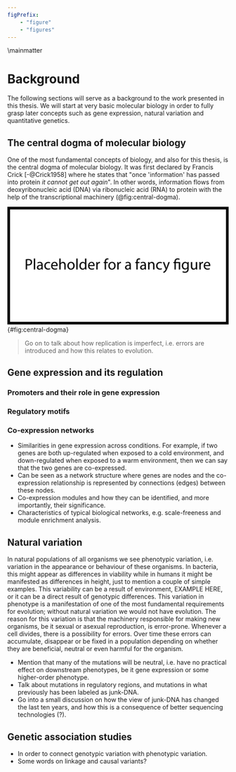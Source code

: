 ```yaml
---
figPrefix:
    - "figure"
    - "figures"
---
```


\mainmatter

# Background

The following sections will serve as a background to the work presented in this thesis. We will start at very basic molecular biology in order to fully grasp later concepts such as gene expression, natural variation and quantitative genetics.

## The central dogma of molecular biology

One of the most fundamental concepts of biology, and also for this thesis, is the central dogma of molecular biology. It was first declared by Francis Crick [-@Crick1958] where he states that "once 'information' has passed into protein *it cannot get out again*". In other words, information flows from deoxyribonucleic acid (DNA) via ribonucleic acid (RNA) to protein with the help of the transcriptional machinery (@fig:central-dogma).

![DNA is transcribed into messenger RNA that in turn is translated into protein.][central-dogma]{#fig:central-dogma}

> Go on to talk about how replication is imperfect, i.e. errors are introduced and how this relates to evolution.

[central-dogma]: figures/placeholder.png

## Gene expression and its regulation

### Promoters and their role in gene expression

### Regulatory motifs

### Co-expression networks

- Similarities in gene expression across conditions. For example, if two genes are both up-regulated when exposed to a cold environment, and down-regulated when exposed to a warm environment, then we can say that the two genes are co-expressed.
- Can be seen as a network structure where genes are nodes and the co-expression relationship is represented by connections (edges) between these nodes.
- Co-expression modules and how they can be identified, and more importantly, their significance.
- Characteristics of typical biological networks, e.g. scale-freeness and module enrichment analysis.

## Natural variation

In natural populations of all organisms we see phenotypic variation, i.e. variation in the appearance or behaviour of these organisms. In bacteria, this might appear as differences in viability while in humans it might be manifested as differences in height, just to mention a couple of simple examples. This variability can be a result of environment, EXAMPLE HERE, or it can be a direct result of genotypic differences. This variation in phenotype is a manifestation of one of the most fundamental requirements for evolution; without natural variation we would not have evolution. The reason for this variation is that the machinery responsible for making new organisms, be it sexual or asexual reproduction, is error-prone. Whenever a cell divides, there is a possibility for errors. Over time these errors can accumulate, disappear or be fixed in a population depending on whether they are beneficial, neutral or even harmful for the organism.

- Mention that many of the mutations will be neutral, i.e. have no practical effect on downstream phenotypes, be it gene expression or some higher-order phenotype.
- Talk about mutations in regulatory regions, and mutations in what previously has been labeled as junk-DNA.
- Go into a small discussion on how the view of junk-DNA has changed the last ten years, and how this is a consequence of better sequencing technologies (?).

## Genetic association studies

- In order to connect genotypic variation with phenotypic variation.
- Some words on linkage and causal variants?
